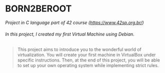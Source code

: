 # BORN2BEROOT
*Project in C language part of 42 course (https://www.42sp.org.br/)*

###### In this project, I created my first Virtual Machine using Debian.
> This project aims to introduce you to the wonderful world of virtualization. You will create your first machine in VirtualBox under specific instructions. Then, at the end of this project, you will be able to set up your own operating system while implementing strict rules.

